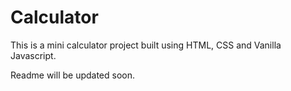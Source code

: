 # Calculator

This is a mini calculator project built using HTML, CSS and Vanilla Javascript. 


 Readme will be updated soon.  